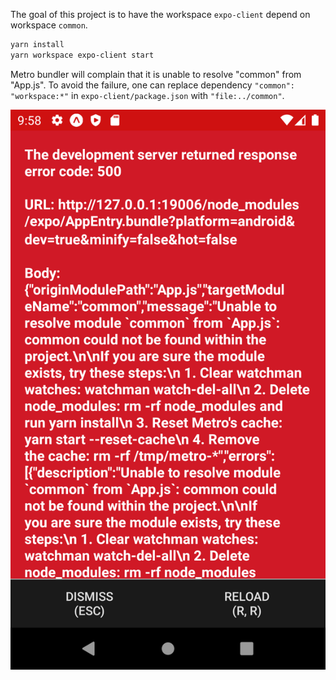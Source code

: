 The goal of this project is to have the workspace `expo-client` depend on workspace `common`.

```sh
yarn install
yarn workspace expo-client start
```

Metro bundler will complain that it is unable to resolve "common" from
"App.js". To avoid the failure, one can replace dependency `"common":
"workspace:*"` in `expo-client/package.json` with `"file:../common"`.

![](./failure.png)